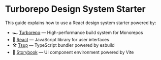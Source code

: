# Turborepo Design System Starter

This guide explains how to use a React design system starter powered by:

-   🏎 [Turborepo](https://turbo.build/repo) — High-performance build system for Monorepos
-   🚀 [React](https://reactjs.org/) — JavaScript library for user interfaces
-   🛠 [Tsup](https://github.com/egoist/tsup) — TypeScript bundler powered by esbuild
-   📖 [Storybook](https://storybook.js.org/) — UI component environment powered by Vite
